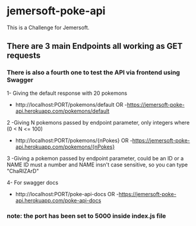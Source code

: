 # jemersoft-poke-api

This is a Challenge for Jemersoft.

## There are 3 main Endpoints all working as GET requests

### There is also a fourth one to test the API via frontend using Swagger

1- Giving the default response with 20 pokemons

- http://localhost:PORT/pokemons/default
  OR -https://jemersoft-poke-api.herokuapp.com/pokemons/default

2 -Giving N pokemons passed by endpoint parameter, only integers where (0 < N <= 100)

- http://localhost:PORT/pokemons/{nPokes}
  OR -https://jemersoft-poke-api.herokuapp.com/pokemons/{nPokes}

3 -Giving a pokemon passed by endpoint parameter, could be an ID or a NAME
ID must a number and NAME insn't case sensitive, so you can type "ChaRIZArD"

4- For swagger docs

- http://localhost:PORT/poke-api-docs
  OR -https://jemersoft-poke-api.herokuapp.com/poke-api-docs

### note: the port has been set to 5000 inside index.js file
